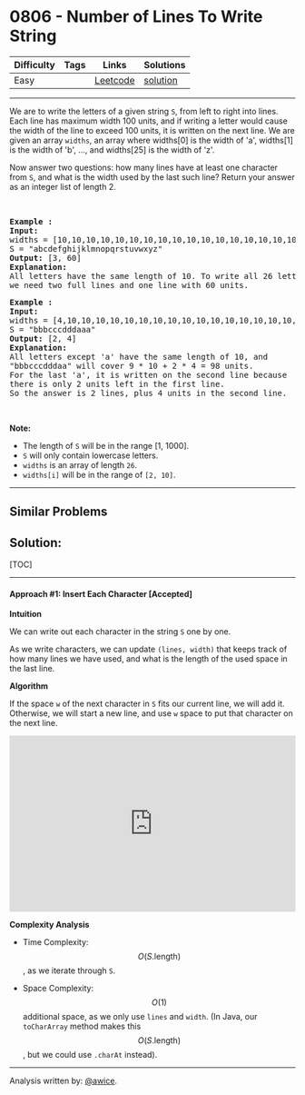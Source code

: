 # 0806 - Number of Lines To Write String

Difficulty  | Tags | Links | Solutions
----------- | ---- | ----- | -----
Easy |  | [Leetcode](https://leetcode.com/problems/number-of-lines-to-write-string) | [solution](https://leetcode.com/problems/number-of-lines-to-write-string/solution/)


-----------

<p>We are to write the letters of a given string <code>S</code>, from left to right into lines. Each line has maximum width 100 units, and if writing a letter would cause the width of the line to exceed 100 units, it is written on the next line. We are given an array&nbsp;<code>widths</code>, an array where widths[0] is the width of &#39;a&#39;, widths[1] is the width of &#39;b&#39;, ..., and widths[25] is the width of &#39;z&#39;.</p>

<p>Now answer two questions: how many lines have at least one character from <code>S</code>, and what is the width used by the last such line? Return your answer as an integer list of length 2.</p>

<p>&nbsp;</p>

<pre>
<strong>Example :</strong>
<strong>Input:</strong> 
widths = [10,10,10,10,10,10,10,10,10,10,10,10,10,10,10,10,10,10,10,10,10,10,10,10,10,10]
S = &quot;abcdefghijklmnopqrstuvwxyz&quot;
<strong>Output:</strong> [3, 60]
<strong>Explanation: </strong>
All letters have the same length of 10. To write all 26 letters,
we need two full lines and one line with 60 units.
</pre>

<pre>
<strong>Example :</strong>
<strong>Input:</strong> 
widths = [4,10,10,10,10,10,10,10,10,10,10,10,10,10,10,10,10,10,10,10,10,10,10,10,10,10]
S = &quot;bbbcccdddaaa&quot;
<strong>Output:</strong> [2, 4]
<strong>Explanation: </strong>
All letters except &#39;a&#39; have the same length of 10, and 
&quot;bbbcccdddaa&quot; will cover 9 * 10 + 2 * 4 = 98 units.
For the last &#39;a&#39;, it is written on the second line because
there is only 2 units left in the first line.
So the answer is 2 lines, plus 4 units in the second line.
</pre>

<p>&nbsp;</p>

<p><strong>Note:</strong></p>

<ul>
	<li>The length of <code>S</code> will be in the range&nbsp;[1, 1000].</li>
	<li><code>S</code> will only contain lowercase letters.</li>
	<li><code>widths</code> is&nbsp;an array of length <code>26</code>.</li>
	<li><code>widths[i]</code> will be in the range of <code>[2, 10]</code>.</li>
</ul>


-----------


## Similar Problems




## Solution:

[TOC]

---
#### Approach #1: Insert Each Character [Accepted]

**Intuition**

We can write out each character in the string `S` one by one.

As we write characters, we can update `(lines, width)` that keeps track of how many lines we have used, and what is the length of the used space in the last line.

**Algorithm**

If the space `w` of the next character in `S` fits our current line, we will add it.  Otherwise, we will start a new line, and use `w` space to put that character on the next line.

<iframe src="https://leetcode.com/playground/QNF9BsvY/shared" frameBorder="0" width="100%" height="310" name="QNF9BsvY"></iframe>

**Complexity Analysis**

* Time Complexity:  $$O(S\text{.length})$$, as we iterate through `S`.

* Space Complexity: $$O(1)$$ additional space, as we only use `lines` and `width`.  (In Java, our `toCharArray` method makes this $$O(S\text{.length})$$, but we could use `.charAt` instead).

---

Analysis written by: [@awice](https://leetcode.com/awice).
